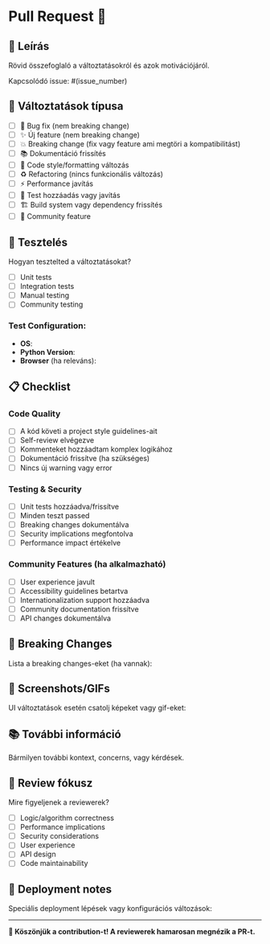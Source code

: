 # Pull Request 🚀

## 📝 Leírás
Rövid összefoglaló a változtatásokról és azok motivációjáról.

Kapcsolódó issue: #(issue_number)

## 🎯 Változtatások típusa
- [ ] 🐛 Bug fix (nem breaking change)
- [ ] ✨ Új feature (nem breaking change) 
- [ ] 💥 Breaking change (fix vagy feature ami megtöri a kompatibilitást)
- [ ] 📚 Dokumentáció frissítés
- [ ] 🎨 Code style/formatting változás
- [ ] ♻️ Refactoring (nincs funkcionális változás)
- [ ] ⚡ Performance javítás
- [ ] 🧪 Test hozzáadás vagy javítás
- [ ] 🏗️ Build system vagy dependency frissítés
- [ ] 👥 Community feature

## 🧪 Tesztelés
Hogyan tesztelted a változtatásokat?

- [ ] Unit tests
- [ ] Integration tests  
- [ ] Manual testing
- [ ] Community testing

### Test Configuration:
- **OS**: 
- **Python Version**: 
- **Browser** (ha releváns):

## 📋 Checklist

### Code Quality
- [ ] A kód követi a project style guidelines-ait
- [ ] Self-review elvégezve
- [ ] Kommenteket hozzáadtam komplex logikához
- [ ] Dokumentáció frissítve (ha szükséges)
- [ ] Nincs új warning vagy error

### Testing & Security  
- [ ] Unit tests hozzáadva/frissítve
- [ ] Minden teszt passed
- [ ] Breaking changes dokumentálva
- [ ] Security implications megfontolva
- [ ] Performance impact értékelve

### Community Features (ha alkalmazható)
- [ ] User experience javult
- [ ] Accessibility guidelines betartva
- [ ] Internationalization support hozzáadva
- [ ] Community documentation frissítve
- [ ] API changes dokumentálva

## 🔄 Breaking Changes
Lista a breaking changes-eket (ha vannak):

## 📸 Screenshots/GIFs
UI változtatások esetén csatolj képeket vagy gif-eket:

## 📚 További információ
Bármilyen további kontext, concerns, vagy kérdések.

## 🎯 Review fókusz
Mire figyeljenek a reviewerek?

- [ ] Logic/algorithm correctness
- [ ] Performance implications  
- [ ] Security considerations
- [ ] User experience
- [ ] API design
- [ ] Code maintainability

## 🚀 Deployment notes
Speciális deployment lépések vagy konfigurációs változások:

---

**🤝 Köszönjük a contribution-t! A reviewerek hamarosan megnézik a PR-t.**